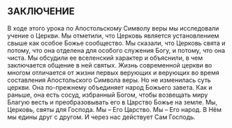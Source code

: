 ## ЗАКЛЮЧЕНИЕ
	
В ходе этого урока по Апостольскому Символу веры мы исследовали учение о Церкви. Мы отметили, что Церковь является установлением свыше как особое Божье сообщество. Мы сказали, что Церковь свята и потому, что она отделена для особого служения Богу, и потому, что она чиста. Мы обсудили ее вселенский характер и объяснили, в чем заключается общение в ней святых.
Жизнь современной церкви во многом отличается от жизни первых верующих и верующих во время составления Апостольского Символа веры. Но не изменилась суть церкви. Она по-прежнему объединяет народ Божьего завета. Как и раньше, она есть сосуд, избранный Богом, чтобы возвещать миру Благую весть и преобразовывать его в Царство Божье на земле. Мы, Церковь, святы для Господа. Мы – Его Царство. Мы – Его народ. В Нём мы едины друг с другом. И через нас действует Сам Господь.
